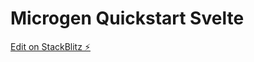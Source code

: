 # Microgen Quickstart Svelte

[Edit on StackBlitz ⚡️](https://stackblitz.com/fork/github/mejik-dev/quickstart-svelte)

